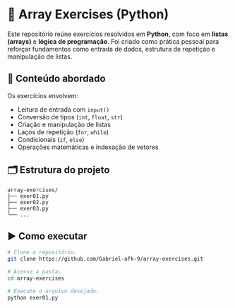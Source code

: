 # 🐍 Array Exercises (Python)

Este repositório reúne exercícios resolvidos em **Python**, com foco em **listas (arrays)** e **lógica de programação**. Foi criado como prática pessoal para reforçar fundamentos como entrada de dados, estrutura de repetição e manipulação de listas.

## 🧠 Conteúdo abordado

Os exercícios envolvem:

- Leitura de entrada com `input()`
- Conversão de tipos (`int`, `float`, `str`)
- Criação e manipulação de listas
- Laços de repetição (`for`, `while`)
- Condicionais (`if`, `else`)
- Operações matemáticas e indexação de vetores

## 🗂️ Estrutura do projeto
```plaintext
array-exercises/
├── exer01.py
├── exer02.py
├── exer03.py
└── ...
```
## ▶️ Como executar
```bash
# Clone o repositório:
git clone https://github.com/Gabriel-afk-9/array-exercises.git

# Acesse a pasta:
cd array-exercises

# Execute o arquivo desejado:
python exer01.py
